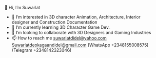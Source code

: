 👋 Hi, I’m Suwarlat
- 👀 I’m interested in 3D character Animation, Architecture, Interior designer and Construction Documentation
- 🌱 I’m currently learning 3D Character Game Dev.
- 💞️ I’m looking to collaborate with 3D Designers and Gaming Industries
- 📫 How to reach me suwarlatdidel@yahoo.com Suwarlatdeokagaandidel@gmail.com (WhatsApp +2348155008575) (Telegram +2348142323046)

<!---
Suwarlat/Suwarlat is a ✨ special ✨ repository because its `README.md` (this file) appears on your GitHub profile.
You can click the Preview link to take a look at your changes.
--->
